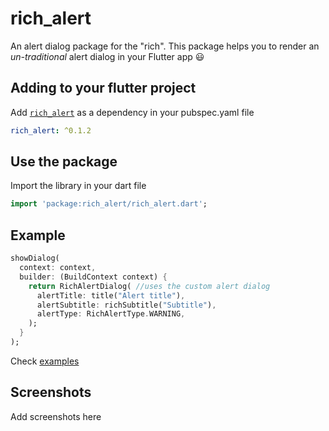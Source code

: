 # rich_alert
An alert dialog package for the "rich". This package helps you to render an _un-traditional_ alert dialog in your Flutter app :smiley:

## Adding to your flutter project
Add [`rich_alert`](https://pub.dartlang.org) as a dependency in your pubspec.yaml file
``` yaml
rich_alert: ^0.1.2
```

## Use the package
Import the library in your dart file
``` dart
import 'package:rich_alert/rich_alert.dart';
```

## Example
``` dart
showDialog(
  context: context,
  builder: (BuildContext context) {
    return RichAlertDialog( //uses the custom alert dialog
      alertTitle: title("Alert title"),
      alertSubtitle: richSubtitle("Subtitle"),
      alertType: RichAlertType.WARNING,      
    );
  }
);
```
Check [examples](https://github.com/thedejifab/rich_flutter_dialog/tree/master/example)

## Screenshots
Add screenshots here
